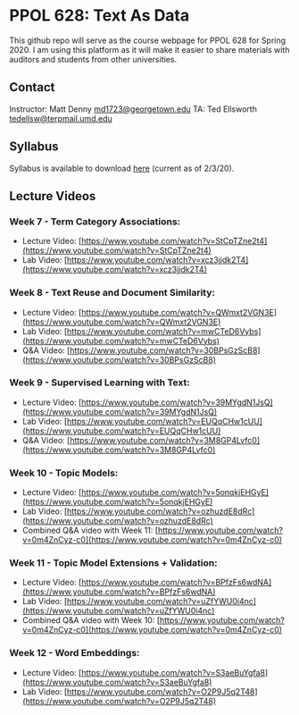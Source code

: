 # PPOL 628: Text As Data

This github repo will serve as the course webpage for PPOL 628 for Spring 2020. I am using this platform as it will make it easier to share materials with auditors and students from other universities. 

## Contact

Instructor: Matt Denny <md1723@georgetown.edu> 
TA: Ted Ellsworth <tedellsw@terpmail.umd.edu>

## Syllabus
Syllabus is available to download [here](https://github.com/matthewjdenny/PPOL_628_Text_As_Data/blob/master/PPOL_628_Syllabus.pdf) (current as of 2/3/20).

## Lecture Videos 

### Week 7 - Term Category Associations:
* Lecture Video: [https://www.youtube.com/watch?v=StCpTZne2t4](https://www.youtube.com/watch?v=StCpTZne2t4)
* Lab Video: [https://www.youtube.com/watch?v=xcz3jjdk2T4](https://www.youtube.com/watch?v=xcz3jjdk2T4)

### Week 8 - Text Reuse and Document Similarity:
* Lecture Video: [https://www.youtube.com/watch?v=QWmxt2VGN3E](https://www.youtube.com/watch?v=QWmxt2VGN3E)
* Lab Video: [https://www.youtube.com/watch?v=mwCTeD6Vybs](https://www.youtube.com/watch?v=mwCTeD6Vybs)
* Q&A Video: [https://www.youtube.com/watch?v=30BPsGzScB8](https://www.youtube.com/watch?v=30BPsGzScB8)

### Week 9 - Supervised Learning with Text:
* Lecture Video: [https://www.youtube.com/watch?v=39MYgdN1JsQ](https://www.youtube.com/watch?v=39MYgdN1JsQ)
* Lab Video: [https://www.youtube.com/watch?v=EUQqCHw1cUU](https://www.youtube.com/watch?v=EUQqCHw1cUU)
* Q&A Video: [https://www.youtube.com/watch?v=3M8GP4Lvfc0](https://www.youtube.com/watch?v=3M8GP4Lvfc0)


### Week 10 - Topic Models:
* Lecture Video: [https://www.youtube.com/watch?v=5onqkjEHGyE](https://www.youtube.com/watch?v=5onqkjEHGyE)
* Lab Video: [https://www.youtube.com/watch?v=ozhuzdE8dRc](https://www.youtube.com/watch?v=ozhuzdE8dRc)
* Combined Q&A video with Week 11: [https://www.youtube.com/watch?v=0m4ZnCyz-c0](https://www.youtube.com/watch?v=0m4ZnCyz-c0)

### Week 11 - Topic Model Extensions + Validation:
* Lecture Video: [https://www.youtube.com/watch?v=BPfzFs6wdNA](https://www.youtube.com/watch?v=BPfzFs6wdNA)
* Lab Video: [https://www.youtube.com/watch?v=uZfYWU0i4nc](https://www.youtube.com/watch?v=uZfYWU0i4nc)
* Combined Q&A video with Week 10: [https://www.youtube.com/watch?v=0m4ZnCyz-c0](https://www.youtube.com/watch?v=0m4ZnCyz-c0)

### Week 12 - Word Embeddings:
* Lecture Video: [https://www.youtube.com/watch?v=S3aeBuYgfa8](https://www.youtube.com/watch?v=S3aeBuYgfa8)
* Lab Video: [https://www.youtube.com/watch?v=O2P9J5q2T48](https://www.youtube.com/watch?v=O2P9J5q2T48)




